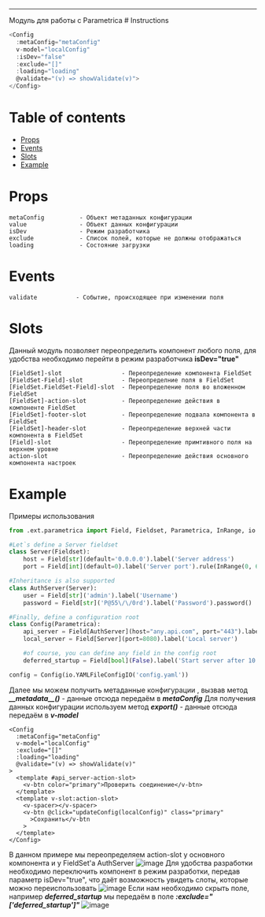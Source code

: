<hr>
Модуль для работы с Parametrica
# <span name="head-1">Instructions</span>

```javascript
<Config
  :metaConfig="metaConfig"
  v-model="localConfig"
  :isDev="false"
  :exclude="[]"
  :loading="loading"
  @validate="(v) => showValidate(v)">
</Config>
```
# Table of contents
- [Props](#head-2)
- [Events](#head-3)
- [Slots](#head-4)
- [Example](#head-5)



# <span name="head-2">Props</span>
```
metaConfig          - Объект метаданных конфигурации
value               - Объект данных конфигурации
isDev               - Режим разработчика
exclude             - Список полей, которые не должны отображаться
loading             - Состояние загрузки
```

# <span name="head-3">Events</span>
```
validate           - Событие, происходящее при изменении поля
```
# <span name="head-4">Slots</span>
Данный модуль позволяет переопределить компонент любого поля, для удобства необходимо перейти в режим разработчика **isDev="true"**
```
[FieldSet]-slot                 - Переопределение компонента FieldSet 
[FieldSet-Field]-slot           - Переопределние поля в FieldSet
[FieldSet.FieldSet-Field]-slot  - Переопределение поля во вложенном FieldSet
[FieldSet]-action-slot          - Переопределение действия в компоненте FieldSet
[FieldSet]-footer-slot          - Переопределение подвала компонента в FieldSet
[FieldSet]-header-slot          - Переопределение верхней части компонента в FieldSet
[Field]-slot                    - Переопределение примтивного поля на верхнем уровне
action-slot                     - Переопределение действия основного компонента настроек
```

# <span name="head-5">Example</span>
Примеры использования
```python
from .ext.parametrica import Field, Fieldset, Parametrica, InRange, io

#Let`s define a Server fieldset
class Server(Fieldset):
    host = Field[str](default='0.0.0.0').label('Server address')
    port = Field[int](default=0).label('Server port').rule(InRange(0, 65535))

#Inheritance is also supported
class AuthServer(Server):
    user = Field[str]('admin').label('Username')
    password = Field[str]('P@55\/\/0rd').label('Password').password()

#Finally, define a configuration root
class Config(Parametrica):
    api_server = Field[AuthServer](host="any.api.com", port="443").label('API Server')
    local_server = Field[Server](port=8080).label('Local server')

    #of course, you can define any field in the config root
    deferred_startup = Field[bool](False).label('Start server after 10 secs')

config = Config(io.YAMLFileConfigIO('config.yaml'))
``` 
Далее мы можем получить метаданные конфигурации , вызвав метод ***\_\_metadata\_\_()*** - данные отсюда передаём в ***metaConfig***
Для получения данных конфигурации используем метод ***export()*** - данные отсюда передаём в ***v-model***
```
<Config
  :metaConfig="metaConfig"
  v-model="localConfig"
  :exclude="[]"
  :loading="loading"
  @validate="(v) => showValidate(v)"
>
  <template #api_server-action-slot>
    <v-btn color="primary">Проверить соединение</v-btn>
  </template>
  <template v-slot:action-slot>
    <v-spacer></v-spacer>
    <v-btn @click="updateConfig(localConfig)" class="primary"
      >Сохранить</v-btn
    >
  </template>
</Config>
```
В данном примере мы переопределяем action-slot у основного компонента и у FieldSet'а AuthServer
![image](https://github.com/KiryaDtlv/carbis-config-component/assets/60767148/b0dc236c-8136-4905-ac63-07ed64558a6f)
Для удобства разработки необходимо переключить компонент в режим разработки, передав параметр isDev="true", что даёт возможность увидеть слоты, которые можно переиспользовать
![image](https://github.com/KiryaDtlv/carbis-config-component/assets/60767148/39f2bd3c-dc36-487e-9d7d-9f6c52a1e182)
Если нам необходимо скрыть поле, например ***deferred_startup*** мы передаём в поле ***:exclude="['deferred_startup']"***
![image](https://github.com/KiryaDtlv/carbis-config-component/assets/60767148/05fd6a2f-3361-4583-9c27-92060d26fa28)


